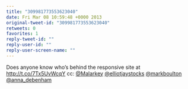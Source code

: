 ```yaml
---
title: "309981773553623040"
date: Fri Mar 08 10:59:48 +0000 2013
original-tweet-id: "309981773553623040"
retweets: 0
favorites: 1
reply-tweet-id: ""
reply-user-id: ""
reply-user-screen-name: ""
---
```

Does anyone know who’s behind the responsive site at http://t.co/7Tx5UvWcqY cc: <a href="https://twitter.com/Malarkey">@Malarkey</a> <a href="https://twitter.com/elliotjaystocks">@elliotjaystocks</a> <a href="https://twitter.com/markboulton">@markboulton</a> <a href="https://twitter.com/anna_debenham">@anna_debenham</a>
